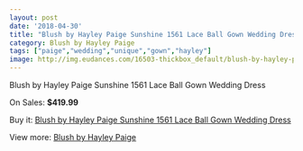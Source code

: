 ```yaml
---
layout: post
date: '2018-04-30'
title: "Blush by Hayley Paige Sunshine 1561 Lace Ball Gown Wedding Dress"
category: Blush by Hayley Paige
tags: ["paige","wedding","unique","gown","hayley"]
image: http://img.eudances.com/16503-thickbox_default/blush-by-hayley-paige-sunshine-1561-lace-ball-gown-wedding-dress.jpg
---
```

Blush by Hayley Paige Sunshine 1561 Lace Ball Gown Wedding Dress

On Sales: **$419.99**
<a href="https://www.eudances.com/en/blush-by-hayley-paige/4855-blush-by-hayley-paige-sunshine-1561-lace-ball-gown-wedding-dress.html"><amp-img layout="responsive" width="600" height="600" src="//img.eudances.com/16503-thickbox_default/blush-by-hayley-paige-sunshine-1561-lace-ball-gown-wedding-dress.jpg" alt="Blush by Hayley Paige Sunshine 1561 Lace Ball Gown Wedding Dress 0" /></a>
<a href="https://www.eudances.com/en/blush-by-hayley-paige/4855-blush-by-hayley-paige-sunshine-1561-lace-ball-gown-wedding-dress.html"><amp-img layout="responsive" width="600" height="600" src="//img.eudances.com/16504-thickbox_default/blush-by-hayley-paige-sunshine-1561-lace-ball-gown-wedding-dress.jpg" alt="Blush by Hayley Paige Sunshine 1561 Lace Ball Gown Wedding Dress 1" /></a>

Buy it: [Blush by Hayley Paige Sunshine 1561 Lace Ball Gown Wedding Dress](https://www.eudances.com/en/blush-by-hayley-paige/4855-blush-by-hayley-paige-sunshine-1561-lace-ball-gown-wedding-dress.html "Blush by Hayley Paige Sunshine 1561 Lace Ball Gown Wedding Dress")

View more: [Blush by Hayley Paige](https://www.eudances.com/en/90-blush-by-hayley-paige "Blush by Hayley Paige")